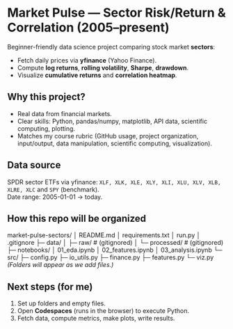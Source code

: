 # Market Pulse — Sector Risk/Return & Correlation (2005–present)

Beginner-friendly data science project comparing stock market **sectors**:
- Fetch daily prices via **yfinance** (Yahoo Finance).
- Compute **log returns**, **rolling volatility**, **Sharpe**, **drawdown**.
- Visualize **cumulative returns** and **correlation heatmap**.

## Why this project?
- Real data from financial markets.
- Clear skills: Python, pandas/numpy, matplotlib, API data, scientific computing, plotting.
- Matches my course rubric (GitHub usage, project organization, input/output, data manipulation, scientific computing, visualization).

## Data source
SPDR sector ETFs via yfinance: `XLF, XLK, XLE, XLY, XLI, XLU, XLV, XLB, XLRE, XLC` and `SPY` (benchmark).  
Date range: 2005-01-01 → today.

## How this repo will be organized
market-pulse-sectors/
│ README.md
│ requirements.txt
│ run.py
│ .gitignore
├─ data/
│ ├─ raw/ # (gitignored)
│ └─ processed/ # (gitignored)
├─ notebooks/
│ 01_eda.ipynb
│ 02_features.ipynb
│ 03_analysis.ipynb
└─ src/
├─ config.py
├─ io_utils.py
├─ finance.py
├─ features.py
└─ viz.py
*(Folders will appear as we add files.)*

## Next steps (for me)
1) Set up folders and empty files.
2) Open **Codespaces** (runs in the browser) to execute Python.
3) Fetch data, compute metrics, make plots, write results.
